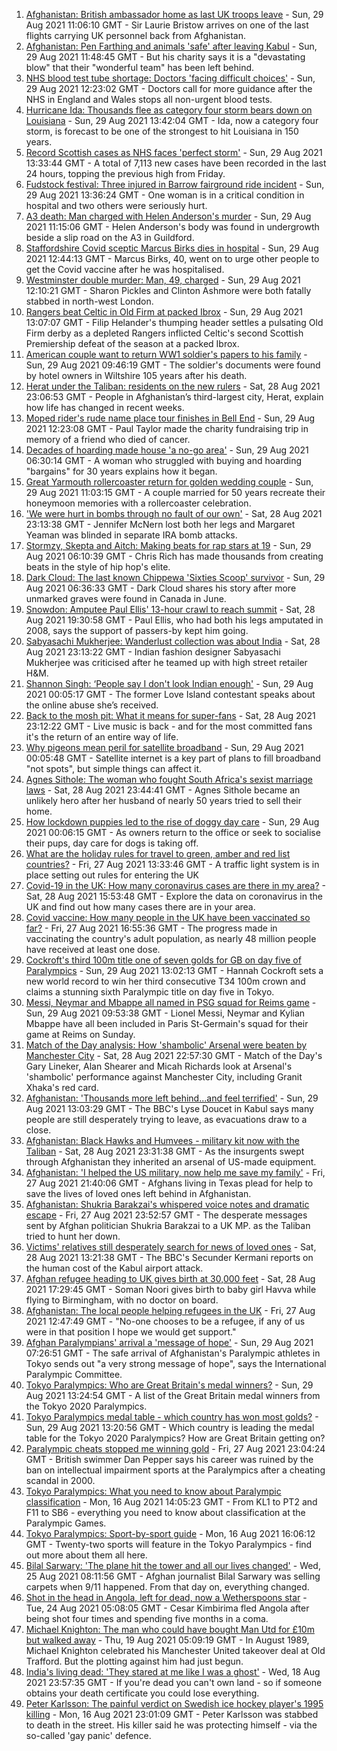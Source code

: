 1. [Afghanistan: British ambassador home as last UK troops leave](https://www.bbc.co.uk/news/uk-58372437?at_medium=RSS&at_campaign=KARANGA) - Sun, 29 Aug 2021 11:06:10 GMT - Sir Laurie Bristow arrives on one of the last flights carrying UK personnel back from Afghanistan.
2. [Afghanistan: Pen Farthing and animals 'safe' after leaving Kabul](https://www.bbc.co.uk/news/uk-england-essex-58370218?at_medium=RSS&at_campaign=KARANGA) - Sun, 29 Aug 2021 11:48:45 GMT - But his charity says it is a "devastating blow" that their "wonderful team" has been left behind.
3. [NHS blood test tube shortage: Doctors 'facing difficult choices'](https://www.bbc.co.uk/news/health-58374553?at_medium=RSS&at_campaign=KARANGA) - Sun, 29 Aug 2021 12:23:02 GMT - Doctors call for more guidance after the NHS in England and Wales stops all non-urgent blood tests.
4. [Hurricane Ida: Thousands flee as category four storm bears down on Louisiana](https://www.bbc.co.uk/news/world-us-canada-58372746?at_medium=RSS&at_campaign=KARANGA) - Sun, 29 Aug 2021 13:42:04 GMT - Ida, now a category four storm, is forecast to be one of the strongest to hit Louisiana in 150 years.
5. [Record Scottish cases as NHS faces 'perfect storm'](https://www.bbc.co.uk/news/uk-scotland-58370841?at_medium=RSS&at_campaign=KARANGA) - Sun, 29 Aug 2021 13:33:44 GMT - A total of 7,113 new cases have been recorded in the last 24 hours, topping the previous high from Friday.
6. [Fudstock festival: Three injured in Barrow fairground ride incident](https://www.bbc.co.uk/news/uk-england-cumbria-58375009?at_medium=RSS&at_campaign=KARANGA) - Sun, 29 Aug 2021 13:36:24 GMT - One woman is in a critical condition in hospital and two others were seriously hurt.
7. [A3 death: Man charged with Helen Anderson's murder](https://www.bbc.co.uk/news/uk-england-surrey-58375146?at_medium=RSS&at_campaign=KARANGA) - Sun, 29 Aug 2021 11:15:06 GMT - Helen Anderson's body was found in undergrowth beside a slip road on the A3 in Guildford.
8. [Staffordshire Covid sceptic Marcus Birks dies in hospital](https://www.bbc.co.uk/news/uk-england-stoke-staffordshire-58376709?at_medium=RSS&at_campaign=KARANGA) - Sun, 29 Aug 2021 12:44:13 GMT - Marcus Birks, 40, went on to urge other people to get the Covid vaccine after he was hospitalised.
9. [Westminster double murder: Man, 49, charged](https://www.bbc.co.uk/news/uk-england-london-58376889?at_medium=RSS&at_campaign=KARANGA) - Sun, 29 Aug 2021 12:10:21 GMT - Sharon Pickles and Clinton Ashmore were both fatally stabbed in north-west London.
10. [Rangers beat Celtic in Old Firm at packed Ibrox](https://www.bbc.co.uk/sport/football/58295855?at_medium=RSS&at_campaign=KARANGA) - Sun, 29 Aug 2021 13:07:07 GMT - Filip Helander's thumping header settles a pulsating Old Firm derby as a depleted Rangers inflicted Celtic's second Scottish Premiership defeat of the season at a packed Ibrox.
11. [American couple want to return WW1 soldier's papers to his family](https://www.bbc.co.uk/news/uk-england-wiltshire-58353182?at_medium=RSS&at_campaign=KARANGA) - Sun, 29 Aug 2021 09:46:19 GMT - The soldier's documents were found by hotel owners in Wiltshire 105 years after his death.
12. [Herat under the Taliban: residents on the new rulers](https://www.bbc.co.uk/news/world-asia-58346909?at_medium=RSS&at_campaign=KARANGA) - Sat, 28 Aug 2021 23:06:53 GMT - People in Afghanistan’s third-largest city, Herat, explain how life has changed in recent weeks.
13. [Moped rider's rude name place tour finishes in Bell End](https://www.bbc.co.uk/news/uk-england-oxfordshire-58375401?at_medium=RSS&at_campaign=KARANGA) - Sun, 29 Aug 2021 12:23:08 GMT - Paul Taylor made the charity fundraising trip in memory of a friend who died of cancer.
14. [Decades of hoarding made house 'a no-go area'](https://www.bbc.co.uk/news/uk-england-essex-58361528?at_medium=RSS&at_campaign=KARANGA) - Sun, 29 Aug 2021 06:30:14 GMT - A woman who struggled with buying and hoarding "bargains" for 30 years explains how it began.
15. [Great Yarmouth rollercoaster return for golden wedding couple](https://www.bbc.co.uk/news/uk-england-norfolk-58356739?at_medium=RSS&at_campaign=KARANGA) - Sun, 29 Aug 2021 11:03:15 GMT - A couple married for 50 years recreate their honeymoon memories with a rollercoaster celebration.
16. ['We were hurt in bombs through no fault of our own'](https://www.bbc.co.uk/news/uk-northern-ireland-58274206?at_medium=RSS&at_campaign=KARANGA) - Sat, 28 Aug 2021 23:13:38 GMT - Jennifer McNern lost both her legs and Margaret Yeaman was blinded in separate IRA bomb attacks.
17. [Stormzy, Skepta and Aitch: Making beats for rap stars at 19](https://www.bbc.co.uk/news/uk-wales-58355499?at_medium=RSS&at_campaign=KARANGA) - Sun, 29 Aug 2021 06:10:39 GMT - Chris Rich has made thousands from creating beats in the style of hip hop's elite.
18. [Dark Cloud: The last known Chippewa 'Sixties Scoop' survivor](https://www.bbc.co.uk/news/uk-england-bristol-58159037?at_medium=RSS&at_campaign=KARANGA) - Sun, 29 Aug 2021 06:36:33 GMT - Dark Cloud shares his story after more unmarked graves were found in Canada in June.
19. [Snowdon: Amputee Paul Ellis' 13-hour crawl to reach summit](https://www.bbc.co.uk/news/uk-wales-58371553?at_medium=RSS&at_campaign=KARANGA) - Sat, 28 Aug 2021 19:30:58 GMT - Paul Ellis, who had both his legs amputated in 2008, says the support of passers-by kept him going.
20. [Sabyasachi Mukherjee: Wanderlust collection was about India](https://www.bbc.co.uk/news/world-asia-58355795?at_medium=RSS&at_campaign=KARANGA) - Sat, 28 Aug 2021 23:13:22 GMT - Indian fashion designer Sabyasachi Mukherjee was criticised after he teamed up with high street retailer H&M.
21. [Shannon Singh: ‘People say I don't look Indian enough'](https://www.bbc.co.uk/news/newsbeat-58357436?at_medium=RSS&at_campaign=KARANGA) - Sun, 29 Aug 2021 00:05:17 GMT - The former Love Island contestant speaks about the online abuse she’s received.
22. [Back to the mosh pit: What it means for super-fans](https://www.bbc.co.uk/news/stories-58284331?at_medium=RSS&at_campaign=KARANGA) - Sat, 28 Aug 2021 23:12:22 GMT - Live music is back - and for the most committed fans it's the return of an entire way of life.
23. [Why pigeons mean peril for satellite broadband](https://www.bbc.co.uk/news/technology-58061230?at_medium=RSS&at_campaign=KARANGA) - Sun, 29 Aug 2021 00:05:48 GMT - Satellite internet is a key part of plans to fill broadband "not spots", but simple things can affect it.
24. [Agnes Sithole: The woman who fought South Africa's sexist marriage laws](https://www.bbc.co.uk/news/world-africa-58349080?at_medium=RSS&at_campaign=KARANGA) - Sat, 28 Aug 2021 23:44:41 GMT - Agnes Sithole became an unlikely hero after her husband of nearly 50 years tried to sell their home.
25. [How lockdown puppies led to the rise of doggy day care](https://www.bbc.co.uk/news/uk-england-nottinghamshire-58280724?at_medium=RSS&at_campaign=KARANGA) - Sun, 29 Aug 2021 00:06:15 GMT - As owners return to the office or seek to socialise their pups, day care for dogs is taking off.
26. [What are the holiday rules for travel to green, amber and red list countries?](https://www.bbc.co.uk/news/explainers-52544307?at_medium=RSS&at_campaign=KARANGA) - Fri, 27 Aug 2021 13:33:46 GMT - A traffic light system is in place setting out rules for entering the UK
27. [Covid-19 in the UK: How many coronavirus cases are there in my area?](https://www.bbc.co.uk/news/uk-51768274?at_medium=RSS&at_campaign=KARANGA) - Sat, 28 Aug 2021 15:53:48 GMT - Explore the data on coronavirus in the UK and find out how many cases there are in your area.
28. [Covid vaccine: How many people in the UK have been vaccinated so far?](https://www.bbc.co.uk/news/health-55274833?at_medium=RSS&at_campaign=KARANGA) - Fri, 27 Aug 2021 16:55:36 GMT - The progress made in vaccinating the country's adult population, as nearly 48 million people have received at least one dose.
29. [Cockroft's third 100m title one of seven golds for GB on day five of Paralympics](https://www.bbc.co.uk/sport/disability-sport/58372936?at_medium=RSS&at_campaign=KARANGA) - Sun, 29 Aug 2021 13:02:13 GMT - Hannah Cockroft sets a new world record to win her third consecutive T34 100m crown and claims a stunning sixth Paralympic title on day five in Tokyo.
30. [Messi, Neymar and Mbappe all named in PSG squad for Reims game](https://www.bbc.co.uk/sport/football/58375791?at_medium=RSS&at_campaign=KARANGA) - Sun, 29 Aug 2021 09:53:38 GMT - Lionel Messi, Neymar and Kylian Mbappe have all been included in Paris St-Germain's squad for their game at Reims on Sunday.
31. [Match of the Day analysis: How 'shambolic' Arsenal were beaten by Manchester City](https://www.bbc.co.uk/sport/av/football/58371152?at_medium=RSS&at_campaign=KARANGA) - Sat, 28 Aug 2021 22:57:30 GMT - Match of the Day's Gary Lineker, Alan Shearer and Micah Richards look at Arsenal's 'shambolic' performance against Manchester City, including Granit Xhaka's red card.
32. [Afghanistan: 'Thousands more left behind...and feel terrified'](https://www.bbc.co.uk/news/world-asia-58374153?at_medium=RSS&at_campaign=KARANGA) - Sun, 29 Aug 2021 13:03:29 GMT - The BBC's Lyse Doucet in Kabul says many people are still desperately trying to leave, as evacuations draw to a close.
33. [Afghanistan: Black Hawks and Humvees - military kit now with the Taliban](https://www.bbc.co.uk/news/world-asia-58356045?at_medium=RSS&at_campaign=KARANGA) - Sat, 28 Aug 2021 23:31:38 GMT - As the insurgents swept through Afghanistan they inherited an arsenal of US-made equipment.
34. [Afghanistan: 'I helped the US military, now help me save my family'](https://www.bbc.co.uk/news/world-us-canada-58349434?at_medium=RSS&at_campaign=KARANGA) - Fri, 27 Aug 2021 21:40:06 GMT - Afghans living in Texas plead for help to save the lives of loved ones left behind in Afghanistan.
35. [Afghanistan: Shukria Barakzai's whispered voice notes and dramatic escape](https://www.bbc.co.uk/news/world-asia-58345901?at_medium=RSS&at_campaign=KARANGA) - Fri, 27 Aug 2021 23:52:57 GMT - The desperate messages sent by Afghan politician Shukria Barakzai to a UK MP. as the Taliban tried to hunt her down.
36. [Victims' relatives still desperately search for news of loved ones](https://www.bbc.co.uk/news/world-asia-58369771?at_medium=RSS&at_campaign=KARANGA) - Sat, 28 Aug 2021 13:21:38 GMT - The BBC's Secunder Kermani reports on the human cost of the Kabul airport attack.
37. [Afghan refugee heading to UK gives birth at 30,000 feet](https://www.bbc.co.uk/news/uk-58371252?at_medium=RSS&at_campaign=KARANGA) - Sat, 28 Aug 2021 17:29:45 GMT - Soman Noori gives birth to baby girl Havva while flying to Birmingham, with no doctor on board.
38. [Afghanistan: The local people helping refugees in the UK](https://www.bbc.co.uk/news/uk-58319846?at_medium=RSS&at_campaign=KARANGA) - Fri, 27 Aug 2021 12:47:49 GMT - "No-one chooses to be a refugee, if any of us were in that position I hope we would get support."
39. [Afghan Paralympians' arrival a 'message of hope'](https://www.bbc.co.uk/sport/disability-sport/58370947?at_medium=RSS&at_campaign=KARANGA) - Sun, 29 Aug 2021 07:26:51 GMT - The safe arrival of Afghanistan's Paralympic athletes in Tokyo sends out "a very strong message of hope", says the International Paralympic Committee.
40. [Tokyo Paralympics: Who are Great Britain's medal winners?](https://www.bbc.co.uk/sport/disability-sport/58267875?at_medium=RSS&at_campaign=KARANGA) - Sun, 29 Aug 2021 13:24:54 GMT - A list of the Great Britain medal winners from the Tokyo 2020 Paralympics.
41. [Tokyo Paralympics medal table - which country has won most golds?](https://www.bbc.co.uk/sport/disability-sport/58267874?at_medium=RSS&at_campaign=KARANGA) - Sun, 29 Aug 2021 13:20:56 GMT - Which country is leading the medal table for the Tokyo 2020 Paralympics? How are Great Britain getting on?
42. [Paralympic cheats stopped me winning gold](https://www.bbc.co.uk/news/uk-58357580?at_medium=RSS&at_campaign=KARANGA) - Fri, 27 Aug 2021 23:04:24 GMT - British swimmer Dan Pepper says his career was ruined by the ban on intellectual impairment sports at the Paralympics after a cheating scandal in 2000.
43. [Tokyo Paralympics: What you need to know about Paralympic classification](https://www.bbc.co.uk/sport/disability-sport/57396986?at_medium=RSS&at_campaign=KARANGA) - Mon, 16 Aug 2021 14:05:23 GMT - From KL1 to PT2 and F11 to SB6 - everything you need to know about classification at the Paralympic Games.
44. [Tokyo Paralympics: Sport-by-sport guide](https://www.bbc.co.uk/sport/disability-sport/58228171?at_medium=RSS&at_campaign=KARANGA) - Mon, 16 Aug 2021 16:06:12 GMT - Twenty-two sports will feature in the Tokyo Paralympics - find out more about them all here.
45. [Bilal Sarwary: 'The plane hit the tower and all our lives changed'](https://www.bbc.co.uk/news/world-south-asia-58071592?at_medium=RSS&at_campaign=KARANGA) - Wed, 25 Aug 2021 08:11:56 GMT - Afghan journalist Bilal Sarwary was selling carpets when 9/11 happened. From that day on, everything changed.
46. [Shot in the head in Angola, left for dead, now a Wetherspoons star](https://www.bbc.co.uk/news/uk-58266180?at_medium=RSS&at_campaign=KARANGA) - Tue, 24 Aug 2021 05:08:05 GMT - Cesar Kimbirima fled Angola after being shot four times and spending five months in a coma.
47. [Michael Knighton: The man who could have bought Man Utd for £10m but walked away](https://www.bbc.co.uk/sport/football/58233755?at_medium=RSS&at_campaign=KARANGA) - Thu, 19 Aug 2021 05:09:19 GMT - In August 1989, Michael Knighton celebrated his Manchester United takeover deal at Old Trafford. But the plotting against him had just begun.
48. [India's living dead: 'They stared at me like I was a ghost'](https://www.bbc.co.uk/news/stories-58259497?at_medium=RSS&at_campaign=KARANGA) - Wed, 18 Aug 2021 23:57:35 GMT - If you're dead you can't own land - so if someone obtains your death certificate you could lose everything.
49. [Peter Karlsson: The painful verdict on Swedish ice hockey player's 1995 killing](https://www.bbc.co.uk/sport/ice-hockey/58101549?at_medium=RSS&at_campaign=KARANGA) - Mon, 16 Aug 2021 23:01:09 GMT - Peter Karlsson was stabbed to death in the street. His killer said he was protecting himself - via the so-called 'gay panic' defence.
